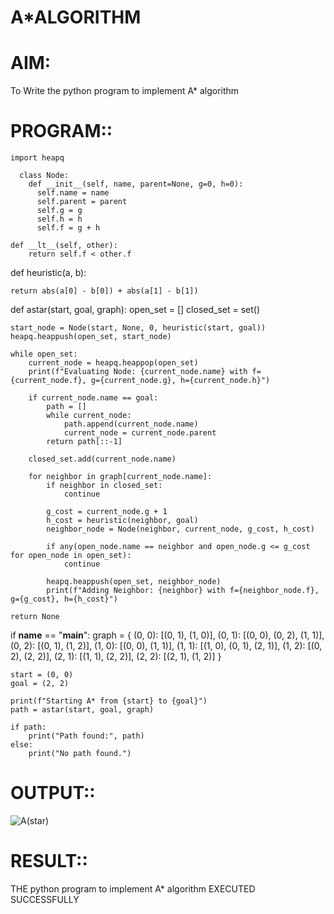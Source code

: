 # A*ALGORITHM
# AIM:
 To Write the python program to implement A* algorithm
# PROGRAM::

    import heapq

      class Node:
        def __init__(self, name, parent=None, g=0, h=0):
          self.name = name  
          self.parent = parent  
          self.g = g  
          self.h = h  
          self.f = g + h  

    def __lt__(self, other):
        return self.f < other.f 

  def heuristic(a, b):

    return abs(a[0] - b[0]) + abs(a[1] - b[1])

  def astar(start, goal, graph):
    open_set = []
    closed_set = set()
    
    start_node = Node(start, None, 0, heuristic(start, goal))
    heapq.heappush(open_set, start_node)

    while open_set:
        current_node = heapq.heappop(open_set)
        print(f"Evaluating Node: {current_node.name} with f={current_node.f}, g={current_node.g}, h={current_node.h}")

        if current_node.name == goal:
            path = []
            while current_node:
                path.append(current_node.name)
                current_node = current_node.parent
            return path[::-1]  

        closed_set.add(current_node.name)

        for neighbor in graph[current_node.name]:
            if neighbor in closed_set:
                continue
            
            g_cost = current_node.g + 1  
            h_cost = heuristic(neighbor, goal)
            neighbor_node = Node(neighbor, current_node, g_cost, h_cost)

            if any(open_node.name == neighbor and open_node.g <= g_cost for open_node in open_set):
                continue
            
            heapq.heappush(open_set, neighbor_node)
            print(f"Adding Neighbor: {neighbor} with f={neighbor_node.f}, g={g_cost}, h={h_cost}")

    return None  

  if __name__ == "__main__":
    graph = {
        (0, 0): [(0, 1), (1, 0)],
        (0, 1): [(0, 0), (0, 2), (1, 1)],
        (0, 2): [(0, 1), (1, 2)],
        (1, 0): [(0, 0), (1, 1)],
        (1, 1): [(1, 0), (0, 1), (2, 1)],
        (1, 2): [(0, 2), (2, 2)],
        (2, 1): [(1, 1), (2, 2)],
        (2, 2): [(2, 1), (1, 2)]
    }

    start = (0, 0)
    goal = (2, 2)

    print(f"Starting A* from {start} to {goal}")
    path = astar(start, goal, graph)
    
    if path:
        print("Path found:", path)
    else:
        print("No path found.")

# OUTPUT::

![A(star)](https://github.com/user-attachments/assets/19eb5e90-c9f5-46e5-b9b0-0340838e0f75)

# RESULT::
THE  python program to implement A* algorithm EXECUTED SUCCESSFULLY
